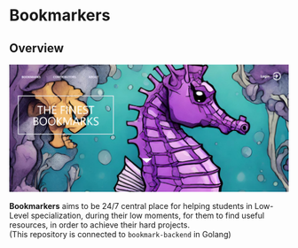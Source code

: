 # **Bookmarkers**

## **Overview**

<img src="./public/Landing.png">

**Bookmarkers** aims to be 24/7 central place for helping students in Low-Level specialization, during their low moments, for them to find useful resources, in order to achieve their hard projects. <br>
(This repository is connected to `bookmark-backend` in Golang)
